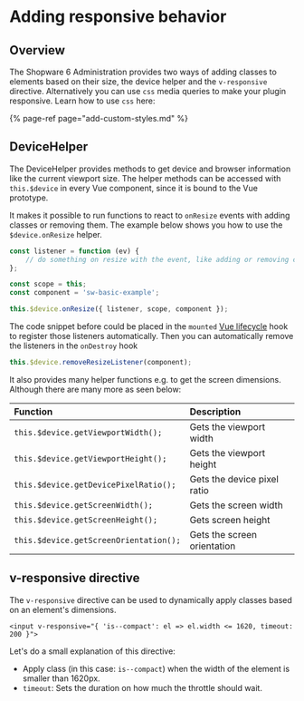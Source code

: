# Adding responsive behavior

## Overview

The Shopware 6 Administration provides two ways of adding classes to elements based on their size, the device helper and the `v-responsive` directive. Alternatively you can use `css` media queries to make your plugin responsive. Learn how to use `css` here:

{% page-ref page="add-custom-styles.md" %}

## DeviceHelper

The DeviceHelper provides methods to get device and browser information like the current viewport size. The helper methods can be accessed with `this.$device` in every Vue component, since it is bound to the Vue prototype.

It makes it possible to run functions to react to `onResize` events with adding classes or removing them. The example below shows you how to use the `$device.onResize` helper.

```javascript
const listener = function (ev) {
    // do something on resize with the event, like adding or removing classes to elements   
};

const scope = this;
const component = 'sw-basic-example';

this.$device.onResize({ listener, scope, component });
```

The code snippet before could be placed in the `mounted` [Vue lifecycle](https://vuejs.org/v2/guide/instance.html#Lifecycle-Diagram) hook to register those listeners automatically. Then you can automatically remove the listeners in the `onDestroy` hook

```javascript
this.$device.removeResizeListener(component);
```

It also provides many helper functions e.g. to get the screen dimensions. Although there are many more as seen below:

| Function | Description |
| :--- | :--- |
| `this.$device.getViewportWidth();` | Gets the viewport width |
| `this.$device.getViewportHeight();` | Gets the viewport height |
| `this.$device.getDevicePixelRatio();` | Gets the device pixel ratio |
| `this.$device.getScreenWidth();` | Gets the screen width |
| `this.$device.getScreenHeight();` | Gets screen height |
| `this.$device.getScreenOrientation();` | Gets the screen orientation |

## v-responsive directive

The `v-responsive` directive can be used to dynamically apply classes based on an element's dimensions.

```markup
<input v-responsive="{ 'is--compact': el => el.width <= 1620, timeout: 200 }">
```

Let's do a small explanation of this directive:

* Apply class \(in this case: `is--compact`\) when the width of the element is smaller than 1620px.
* `timeout`: Sets the duration on how much the throttle should wait.


